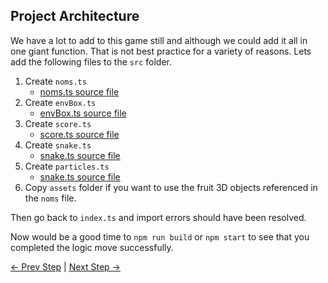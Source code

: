 ## Project Architecture

We have a lot to add to this game still and although we could add it all in one giant function. That is not best practice for a variety of reasons. Lets add the following files to the `src` folder.

1. Create `noms.ts`
   - [noms.ts source file](https://github.com/cassieview/SnakeVR/blob/master/src/noms.ts)
2. Create `envBox.ts`
   - [envBox.ts source file](https://github.com/cassieview/SnakeVR/blob/master/src/envBox.ts)
3. Create `score.ts`
   - [score.ts source file](https://github.com/cassieview/SnakeVR/blob/master/src/score.ts)
4. Create `snake.ts`
   - [snake.ts source file](https://github.com/cassieview/SnakeVR/blob/master/src/snake.ts)
5. Create `particles.ts`
   - [snake.ts source file](https://github.com/cassieview/SnakeVR/blob/master/src/particles.ts)
6. Copy `assets` folder if you want to use the fruit 3D objects referenced in the `noms` file.

Then go back to `index.ts` and import errors should have been resolved.

Now would be a good time to `npm run build` or `npm start` to see that you completed the logic move successfully.

[<- Prev Step](step1.md) |
[Next Step ->](step3.md)
